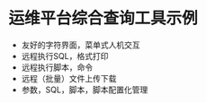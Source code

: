 # 运维平台综合查询工具示例

  * 友好的字符界面，菜单式人机交互
  * 远程执行SQL，格式打印
  * 远程执行脚本，命令
  * 远程（批量）文件上传下载
  * 参数，SQL，脚本，脚本配置化管理
